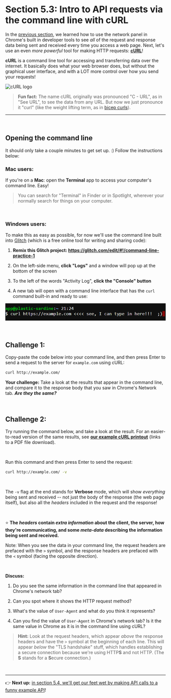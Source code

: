 # Section 5.3: Intro to API requests via the command line with cURL

In the [previous section](https://github.com/LearningNerd/intro-apis-workshop/blob/master/network-tab.md), we learned how to use the network panel in Chrome's built in developer tools to see *all* of the request and response data being sent and received every time you access a web page. Next, let's use an even *more powerful* tool for making HTTP requests: [**cURL**](https://en.wikipedia.org/wiki/CURL)!

**cURL** is a command line tool for accessing and transferring data over the internet. It basically does what your web browser does, but without the graphical user interface, and with a LOT more control over how you send your requests!

![cURL logo](https://upload.wikimedia.org/wikipedia/commons/thumb/8/8a/Curl-logo.svg/320px-Curl-logo.svg.png)

  > **Fun fact:** The name cURL originally was pronounced "C - URL", as in "See URL", to see the data from any URL. But now we just pronounce it "curl" (like the weight lifting term, as in [bicep curls](https://en.wikipedia.org/wiki/Biceps_curl)).

<hr/>

<br/>

## Opening the command line

It should only take a couple minutes to get set up. :) Follow the instructions below:

### Mac users:

If you're on a **Mac**: open the **Terminal** app to access your computer's command line. Easy!

  > You can search for "Terminal" in Finder or in Spotlight, wherever your normally search for things on your computer.

<br/>

### Windows users:

To make this as easy as possible, for now we'll use the command line built into [Glitch](https://glitch.com) (which is a free online tool for writing and sharing code):

  1. **Remix this Glitch project: https://glitch.com/edit/#!/command-line-practice-1**

  2. On the left-side menu, **click "Logs"** and a window will pop up at the bottom of the screen
  
  3. To the left of the words "Activity Log", **click the "Console" button**
  
  4. A new tab will open with a command line interface that has the `curl` command built-in and ready to use:
  
![Using the console in Glitch](https://github.com/LearningNerd/intro-apis-workshop/blob/master/images/glitch-4.png)

<br/>

## Challenge 1:

Copy-paste the code below into your command line, and then press Enter to send a request to the server for `example.com` using cURL:

```bash
curl http://example.com/
```

**Your challenge:** Take a look at the results that appear in the command line, and compare it to the response body that you saw in Chrome's Network tab. ***Are they the same?***

<br/>

## Challenge 2:

Try running the command below, and take a look at the result. For an easier-to-read version of the same results, see [**our example cURL printout**](https://github.com/LearnTeachCode/intro-javascript-class/raw/may-2018-int/week-4/curl-verbose-example.pdf) (links to a PDF file download).

<br/>

Run this command and then press Enter to send the request:

```bash
curl http://example.com/ -v
```

<br/>

The `-v` flag at the end stands for **Verbose** mode, which will show *everything* being sent and received -- not just the body of the response (the web page itself), but also all the *headers* included in the request and the response!

<br/>

:star: **The *headers* contain *extra information* about the client, the server, how they're communicating, and some *meta-data* describing the information being sent and received.**

Note: When you see the data in your command line, the request headers are prefaced with the `>` symbol, and the response headers are prefaced with the `<` symbol (facing the opposite direction).

<br/>

**Discuss:**

  1. Do you see the same information in the command line that appeared in Chrome's network tab?
  
  2. Can you spot where it shows the HTTP request method?
  
  3. What's the value of `User-Agent` and what do you think it represents?
  
  4. Can you find the value of `User-Agent` in Chrome's network tab? Is it the same value in Chrome as it is in the command line using cURL?
  
  > **Hint:** Look at the request headers, which appear *above* the response headers and have the `>` symbol at the beginning of each line. This will appear *below* the "TLS handshake" stuff, which handles establishing a secure connection because we're using HTTP**S** and not HTTP. (The **S** stands for a **S**ecure connection.)
 
<br/>
<hr/>

:point_right: **Next up:** [in section 5.4, we'll get our feet wet by making API calls to a funny example API](#)!

